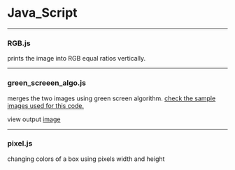 # Java_Script 
******
### RGB.js

prints the image into RGB equal ratios vertically.
******
### green_screeen_algo.js

merges the two images using green screen algorithm.
[check the sample images used for this code.](../java_script/green_screen-img's) 

view output [image](https://github.com/HarshaSri-Sameera/java_script/blob/main/green_screen-img's/output%20_img.png)
******
### pixel.js

changing colors of a box using pixels width and height

